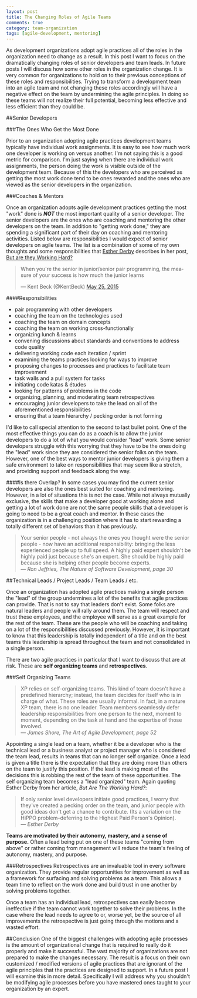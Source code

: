```yaml
---
layout: post
title: The Changing Roles of Agile Teams 
comments: true
category: team-organization
tags: [agile-development, mentoring]
---
```

As development organizations adopt agile practices all of the roles in the organization need to change as a result. In this post I want to focus on the dramatically changing roles of senior developers and team leads. In future posts I will discuss how some other roles in the organization change. It is very common for organizations to hold on to their previous conceptions of these roles and responsibilities. Trying to transform a development team into an agile team and not changing these roles accordingly will have a negative effect on the team by undermining the agile principles. In doing so these teams will not realize their full potential, becoming less effective and less efficient than they could be.
<!--more-->

##Senior Developers

###The Ones Who Get the Most Done

Prior to an organization adopting agile practices development teams typically have individual work assignments. It is easy to see how much work one developer is working on versus another. I'm not saying this is a good metric for comparison. I'm just saying when there are individual work assignments, the person doing the work is visible outside of the development team. Because of this the developers who are perceived as getting the most work done tend to be ones rewarded and the ones who are viewed as the senior developers in the organization.

###Coaches & Mentors

Once an organization adopts agile development practices getting the most "work" done is __*NOT*__ the most important quality of a senior developer. The senior developers are the ones who are coaching and mentoring the other developers on the team. In addition to "getting work done," they are spending a significant part of their day on coaching and mentoring activities. Listed below are responsibilities I would expect of senior developers on agile teams. The list is a combination of some of my own thoughts and some responsibilities that [Esther Derby](http://www.estherderby.com/ "Esther Derby's website") describes in her post, [But are they Working Hard?](http://www.estherderby.com/2012/02/but-are-they-working-hard.html)

<blockquote class="twitter-tweet" lang="en"><p lang="en" dir="ltr">When you&#39;re the senior in junior/senior pair programming, the measure of your success is how much the junior learns</p>&mdash; Kent Beck (@KentBeck) <a href="https://twitter.com/KentBeck/status/602892538337337345">May 25, 2015</a></blockquote>
<script async src="//platform.twitter.com/widgets.js" charset="utf-8"></script>

####Responsibilities
* pair programming with other developers
* coaching the team on the technologies used
* coaching the team on domain concepts
* coaching the team on working cross-functionally
* organizing lunch & learns
* convening discussions about standards and conventions to address code quality
* delivering working code each iteration / sprint
* examining the teams practices looking for ways to improve
* proposing changes to processes and practices to facilitate team improvement
* task walls and a pull system for tasks
* initiating code katas & &eacute;tudes
* looking for patterns of problems in the code
* organizing, planning, and moderating team retrospectives
* encouraging junior developers to take the lead on all of the aforementioned responsibilities
* ensuring that a team hierarchy / pecking order is not forming

I'd like to call special attention to the second to last bullet point. One of the most effective things you can do as a coach is to allow the junior developers to do a lot of what you would consider "lead" work.  Some senior developers struggle with this worrying that they have to be the ones doing the "lead" work since they are considered the senior folks on the team.  However, one of the best ways to  mentor junior developers is giving them a safe environment to take on responsibilities that may seem like a stretch, and providing support and feedback along the way.

####Is there Overlap?
In some cases you may find the current senior developers are also the ones best suited for coaching and mentoring. However, in a lot of situations this is not the case. While not always mutually exclusive, the skills that make a developer good at working alone and getting a lot of work done are not the same people skills that a developer is going to need to be a great coach and mentor. In these cases the organization is in a challenging position where it has to start rewarding a totally different set of behaviors than it has previously. 

> 
> Your senior people - not always the ones you thought were the senior people - now have an additional responsibility: bringing the less experienced people up to full speed. A highly paid expert shouldn't be highly paid just because she's an expert. She should be highly paid because she is helping other people become experts.  
> &mdash; _Ron Jeffries, The Nature of Software Development, page 30_  
>

##Technical Leads / Project Leads / Team Leads / etc.

Once an organization has adopted agile practices making a single person the "lead" of the group undermines a lot of the benefits that agile practices can provide. That is not to say that leaders don't exist. Some folks are natural leaders and people will rally around them. The team will respect and trust these employees, and the employee will serve as a great example for the rest of the team. These are the people who will be coaching and taking on a lot of the responsibilities discussed previously. However, it is important to know that this leadership is totally independent of a title and on the best teams this leadership is spread throughout the team and not consolidated in a single person. 

There are two agile practices in particular that I want to discuss that are at risk. These are **self organizing teams** and **retrospectives**. 

###Self Organizing Teams
> XP relies on self-organizing teams. This kind of team doesn't have a predefined hierarchy; instead, the team decides for  itself who is in charge of what. These roles are usually informal. In fact, in a mature XP team, there is no one leader. Team members seamlessly defer leadership responsibilities from one person to the next, moment to moment, depending on the task at hand and the expertise of those involved.  
> &mdash; _James Shore, The Art of Agile Development, page 52_

Appointing a single lead on a team, whether it be a developer who is the technical lead or a business analyst or project manager who is considered the team lead, results in teams that can no longer self organize. Once a lead is given a title there is the expectation that they are doing more than others on the team to justify this position. If the lead is making most of the decisions this is robbing the rest of the team of these opportunities. The self organizing team becomes a "lead organized" team. Again quoting Esther Derby from her article, _But Are The Working Hard?_:

>If only senior level developers initiate good practices, I worry that they've created a pecking order on the team, and junior people with good ideas don't get a chance to contribute. (Its a variation on the HiPPO problem–deferring to the Highest Paid Person's Opinion).  
> &mdash; _Esther Derby_

__Teams are motivated by their autonomy, mastery, and a sense of purpose.__ Often a lead being put on one of these teams "coming from above" or rather coming from management will reduce the team's feeling of autonomy, mastery, and purpose.

###Retrospectives
Retrospectives are an invaluable tool in every software organization. They provide regular opportunities for improvement as well as a framework for surfacing and solving problems as a team. This allows a team time to reflect on the work done and build trust in one another by solving problems together.

Once a team has an individual lead, retrospectives can easily become ineffective if the team cannot work together to solve their problems. In the case where the lead needs to agree to or, worse yet, be the source of all improvements the retrospective is just going through the motions and a wasted effort. 

##Conclusion
One of the biggest challenges with adopting agile processes is the amount of organizational change that is required to really do it properly and make it successful. The vast majority of organizations are not prepared to make the changes necessary. The result is a focus on their own customized / modified versions of agile practices that are ignorant of the agile principles that the practices are designed to support. In a future post I will examine this in more detail. Specifically I will address why you shouldn't be modifying agile processes before you have mastered ones taught to your organization by an expert.
